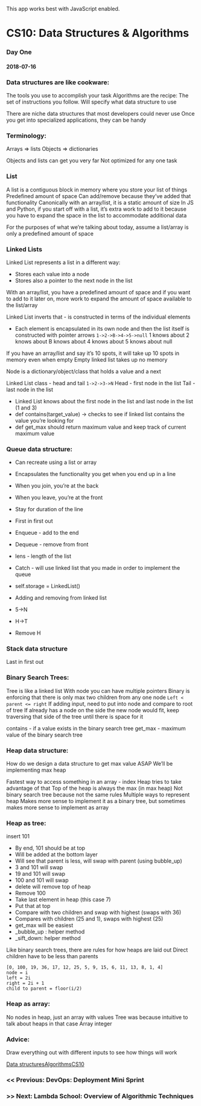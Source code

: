 This app works best with JavaScript enabled.

# CS10: Data Structures & Algorithms

### Day One

#### 2018-07-16

### Data structures are like cookware:

The tools you use to accomplish your task Algorithms are the recipe: The set of instructions you follow. Will specify what data structure to use

There are niche data structures that most developers could never use Once you get into specialized applications, they can be handy

### Terminology:

Arrays =&gt; lists Objects =&gt; dictionaries

Objects and lists can get you very far Not optimized for any one task

### List

A list is a contiguous block in memory where you store your list of things Predefined amount of space Can add/remove because they’ve added that functionality Canonically with an array/list, it is a static amount of size In JS and Python, if you start off with a list, it’s extra work to add to it because you have to expand the space in the list to accommodate additional data

For the purposes of what we’re talking about today, assume a list/array is only a predefined amount of space

### Linked Lists

Linked List represents a list in a different way:

- Stores each value into a node
- Stores also a pointer to the next node in the list

With an array/list, you have a predefined amount of space and if you want to add to it later on, more work to expand the amount of space available to the list/array

Linked List inverts that - is constructed in terms of the individual elements

- Each element is encapsulated in its own node and then the list itself is constructed with pointer arrows `1->2->B->4->5->null` 1 knows about 2 knows about B knows about 4 knows about 5 knows about null

If you have an array/list and say it’s 10 spots, it will take up 10 spots in memory even when empty Empty linked list takes up no memory

Node is a dictionary/object/class that holds a value and a next

Linked List class - head and tail `1->2->3->N` Head - first node in the list Tail - last node in the list

- Linked List knows about the first node in the list and last node in the list (1 and 3)
- def contains(target_value) -&gt; checks to see if linked list contains the value you’re looking for
- def get_max should return maximum value and keep track of current maximum value

### Queue data structure:

- Can recreate using a list or array

- Encapsulates the functionality you get when you end up in a line

- When you join, you’re at the back

- When you leave, you’re at the front

- Stay for duration of the line

- First in first out

- Enqueue - add to the end

- Dequeue - remove from front

- lens - length of the list

- Catch - will use linked list that you made in order to implement the queue

- self.storage = LinkedList()

- Adding and removing from linked list

- 5-&gt;N

- H-&gt;T

- Remove H

### Stack data structure

Last in first out

### Binary Search Trees:

Tree is like a linked list With node you can have multiple pointers Binary is enforcing that there is only max two children from any one node `Left < parent <= right` If adding input, need to put into node and compare to root of tree If already has a node on the side the new node would fit, keep traversing that side of the tree until there is space for it

contains - if a value exists in the binary search tree get_max - maximum value of the binary search tree

### Heap data structure:

How do we design a data structure to get max value ASAP We’ll be implementing max heap

Fastest way to access something in an array - index Heap tries to take advantage of that Top of the heap is always the max (in max heap) Not binary search tree because not the same rules Multiple ways to represent heap Makes more sense to implement it as a binary tree, but sometimes makes more sense to implement as array

### Heap as tree:

insert 101

- By end, 101 should be at top
- Will be added at the bottom layer
- Will see that parent is less, will swap with parent (using bubble_up)
- 3 and 101 will swap
- 19 and 101 will swap
- 100 and 101 will swap
- delete will remove top of heap
- Remove 100
- Take last element in heap (this case 7)
- Put that at top
- Compare with two children and swap with highest (swaps with 36)
- Compares with children (25 and 1), swaps with highest (25)
- get_max will be easiest
- \_bubble_up : helper method
- \_sift_down: helper method

Like binary search trees, there are rules for how heaps are laid out Direct children have to be less than parents

    [0, 100, 19, 36, 17, 12, 25, 5, 9, 15, 6, 11, 13, 8, 1, 4]
    node = i
    left = 2i
    right = 2i + 1
    child to parent = floor(i/2)

### Heap as array:

No nodes in heap, just an array with values Tree was because intuitive to talk about heaps in that case Array integer

### Advice:

Draw everything out with different inputs to see how things will work

[Data structures](../tags/data%20structures/index.html)[Algorithms](../tags/algorithms/index.html)[CS10](../tags/cs10/index.html)

### &lt;&lt; Previous: DevOps: Deployment Mini Sprint

### &gt;&gt; Next: Lambda School: Overview of Algorithmic Techniques
